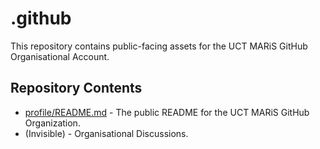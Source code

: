 # .github

This repository contains public-facing assets for the UCT MARiS GitHub Organisational Account.

## Repository Contents

- [profile/README.md](./profile/README.md) - The public README for the UCT MARiS GitHub Organization.
- (Invisible) - Organisational Discussions.
